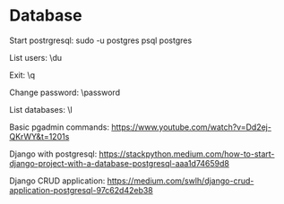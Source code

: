 # Database

Start postrgresql: sudo -u postgres psql postgres

List users: \du

Exit: \q

Change password: \password

List databases: \l

Basic pgadmin commands: https://www.youtube.com/watch?v=Dd2ej-QKrWY&t=1201s

Django with postgresql: https://stackpython.medium.com/how-to-start-django-project-with-a-database-postgresql-aaa1d74659d8

Django CRUD application: https://medium.com/swlh/django-crud-application-postgresql-97c62d42eb38
